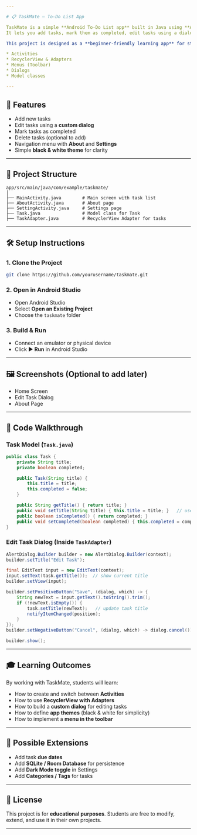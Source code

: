 ```yaml
---

# 📋 TaskMate – To-Do List App

TaskMate is a simple **Android To-Do List app** built in Java using **Android Studio**.
It lets you add tasks, mark them as completed, edit tasks using a dialog, and navigate between activities with menus.

This project is designed as a **beginner-friendly learning app** for students to understand Android development concepts such as:

* Activities
* RecyclerView & Adapters
* Menus (Toolbar)
* Dialogs
* Model classes

---
```


## 🚀 Features

* Add new tasks
* Edit tasks using a **custom dialog**
* Mark tasks as completed
* Delete tasks (optional to add)
* Navigation menu with **About** and **Settings**
* Simple **black & white theme** for clarity

---

## 📂 Project Structure

```
app/src/main/java/com/example/taskmate/
│
├── MainActivity.java        # Main screen with task list
├── AboutActivity.java       # About page
├── SettingActivity.java     # Settings page
├── Task.java                # Model class for Task
├── TaskAdapter.java         # RecyclerView Adapter for tasks
```

---

## 🛠️ Setup Instructions

### 1. Clone the Project

```bash
git clone https://github.com/yourusername/taskmate.git
```

### 2. Open in Android Studio

* Open Android Studio
* Select **Open an Existing Project**
* Choose the `taskmate` folder

### 3. Build & Run

* Connect an emulator or physical device
* Click ▶️ **Run** in Android Studio

---

## 🖼️ Screenshots (Optional to add later)

* Home Screen
* Edit Task Dialog
* About Page

---

## 🧩 Code Walkthrough

### Task Model (`Task.java`)

```java
public class Task {
    private String title;
    private boolean completed;

    public Task(String title) {
        this.title = title;
        this.completed = false;
    }

    public String getTitle() { return title; }
    public void setTitle(String title) { this.title = title; }   // used in edit
    public boolean isCompleted() { return completed; }
    public void setCompleted(boolean completed) { this.completed = completed; }
}
```

### Edit Task Dialog (Inside `TaskAdapter`)

```java
AlertDialog.Builder builder = new AlertDialog.Builder(context);
builder.setTitle("Edit Task");

final EditText input = new EditText(context);
input.setText(task.getTitle());  // show current title
builder.setView(input);

builder.setPositiveButton("Save", (dialog, which) -> {
    String newText = input.getText().toString().trim();
    if (!newText.isEmpty()) {
        task.setTitle(newText);   // update task title
        notifyItemChanged(position);
    }
});
builder.setNegativeButton("Cancel", (dialog, which) -> dialog.cancel());

builder.show();
```

---

## 🎓 Learning Outcomes

By working with TaskMate, students will learn:

* How to create and switch between **Activities**
* How to use **RecyclerView with Adapters**
* How to build a **custom dialog** for editing tasks
* How to define **app themes** (black & white for simplicity)
* How to implement a **menu in the toolbar**

---

## 📖 Possible Extensions

* Add task **due dates**
* Add **SQLite / Room Database** for persistence
* Add **Dark Mode toggle** in Settings
* Add **Categories / Tags** for tasks

---

## 📝 License

This project is for **educational purposes**.
Students are free to modify, extend, and use it in their own projects.

---
